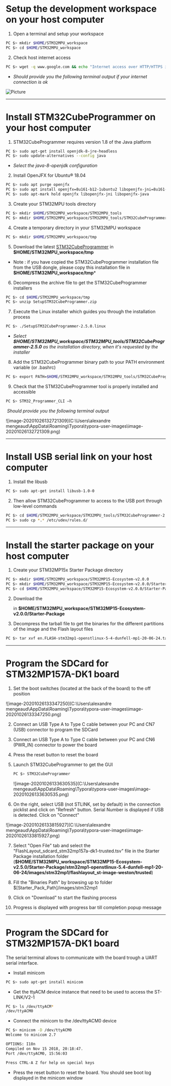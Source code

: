 # Setup the development workspace on your host computer

1. Open a terminal and setup your workspace

```bash
PC $> mkdir $HOME/STM32MPU_workspace
PC $> cd $HOME/STM32MPU_workspace
```

2. Check host internet access

```bash
PC $> wget -q www.google.com && echo "Internet access over HTTP/HTTPS is OK !" || echo "No internet access over HTTP/HTTPS ! You may need to set up a proxy.“
```

* *Should provide you the following terminal output if your internet connection is ok*

![Picture](blob\master\Pictures\1_Screenshot.png)



------

# Install STM32CubeProgrammer on your host computer

1. STM32CubeProgrammer requires version 1.8 of the Java platform

```bash
PC $> sudo apt-get install openjdk-8-jre-headless
PC $> sudo update-alternatives --config java
```

* *Select the java-8-openjdk configuration*

2. Install OpenJFX for Ubuntu® 18.04

```bash
PC $> sudo apt purge openjfx
PC $> sudo apt install openjfx=8u161-b12-1ubuntu2 libopenjfx-jni=8u161-b12-1ubuntu2 libopenjfx-java=8u161-b12-1ubuntu2
PC $> sudo apt-mark hold openjfx libopenjfx-jni libopenjfx-java
```

3. Create your STM32MPU tools directory

```bash
PC $> mkdir $HOME/STM32MPU_workspace/STM32MPU_tools
PC $> mkdir $HOME/STM32MPU_workspace/STM32MPU_tools/STM32CubeProgrammer-2.5.0
```

4. Create a temporary directory in your STM32MPU workspace

```bash
PC $> mkdir $HOME/STM32MPU_workspace/tmp
```

5. Download the latest [STM32CubeProgrammer][id0] in **$HOME/STM32MPU_workspace/tmp**

[id0]: https://www.st.com/en/development-tools/stm32cubeprog.html#getsoftware-scroll

* Note : if you have copied the STM32CubeProgrammer installation file from the USB dongle, please copy this installation file in **$HOME/STM32MPU_workspace/tmp***

6. Decompress the archive file to get the STM32CubeProgrammer installers

```bash
PC $> cd $HOME/STM32MPU_workspace/tmp
PC $> unzip SetupSTM32CubeProgrammer.zip
```

7. Execute the Linux installer which guides you through the installation process

```bash
PC $> ./SetupSTM32CubeProgrammer-2.5.0.linux
```

* *Select **$HOME/STM32MPU_workspace/STM32MPU_tools/STM32CubeProgrammer-2.5.0** as the installation directory, when it's requested by the installer*

8. Add the STM32CubeProgrammer binary path to your PATH environment variable (or .bashrc)

```bash
PC $> export PATH=$HOME/STM32MPU_workspace/STM32MPU_tools/STM32CubeProgrammer-2.5.0/bin:$PATH
```

9. Check that the STM32CubeProgrammer tool is properly installed and accessible

```bash
PC $> STM32_Programmer_CLI –h
```

​	*Should provide you the following terminal output*

![image-20201026132721309](C:\Users\alexandre mengeaud\AppData\Roaming\Typora\typora-user-images\image-20201026132721309.png)



------

# Install USB serial link on your host computer

1. Install the libusb

```bash
PC $> sudo apt-get install libusb-1.0-0
```

2. Then allow STM32CubeProgrammer to access to the USB port through low-level commands

```bash
PC $> cd $HOME/STM32MPU_workspace/STM32MPU_tools/STM32CubeProgrammer-2.5.0/Drivers/rules
PC $> sudo cp *.* /etc/udev/rules.d/
```



------

# Install the starter package on your host computer

1. Create your STM32MP15x Starter Package directory

```bash
PC $> mkdir $HOME/STM32MPU_workspace/STM32MP15-Ecosystem-v2.0.0
PC $> mkdir $HOME/STM32MPU_workspace/STM32MP15-Ecosystem-v2.0.0/Starter-Package
PC $> cd $HOME/STM32MPU_workspace/STM32MP15-Ecosystem-v2.0.0/Starter-Package
```

2. Download the 

   [STM32MP15-Ecosystem-v2.0.0 Starter Package]: https://www.st.com/content/ccc/resource/technical/software/firmware/group0/6a/12/67/7d/22/19/43/d4/STM32MP15_OpenSTLinux_Starter_Package/files/FLASH-stm32mp1-openstlinux-5-4-dunfell-mp1-20-06-24.tar.xz/_jcr_content/translations/en.FLASH-stm32mp1-openstlinux-5-4-dunfell-mp1-20-06-24.tar.xz

    in **$HOME/STM32MPU_workspace/STM32MP15-Ecosystem-v2.0.0/Starter-Package**

3. Decompress the tarball file to get the binaries for the different partitions of the image and the Flash layout files

```bash
PC $> tar xvf en.FLASH-stm32mp1-openstlinux-5-4-dunfell-mp1-20-06-24.tar.xz
```



------

# Program the SDCard for STM32MP157A-DK1 board

1. Set the boot switches (located at the back of the board) to the off position

![image-20201026133347250](C:\Users\alexandre mengeaud\AppData\Roaming\Typora\typora-user-images\image-20201026133347250.png)

2. Connect an USB Type A to Type C cable between your PC and CN7 (USB) connector to program the SDCard

3. Connect an USB Type A to Type C cable between your PC and CN6 (PWR_IN) connector to power the board

4. Press the reset button to reset the board

5. Launch STM32CubeProgrammer to get the GUI

   ```bash
   PC $> STM32CubeProgrammer
   ```

   ![image-20201026133630535](C:\Users\alexandre mengeaud\AppData\Roaming\Typora\typora-user-images\image-20201026133630535.png)

6. On the right, select USB (not STLINK, set by default) in the connection picklist and click on "Refresh" button. Serial Number is displayed if USB is detected. Click on "Connect"

![image-20201026133815927](C:\Users\alexandre mengeaud\AppData\Roaming\Typora\typora-user-images\image-20201026133815927.png)

7. Select "Open File" tab and select the "FlashLayout_sdcard_stm32mp157a-dk1-trusted.tsv" file in the Starter Package installation folder (**$HOME/STM32MPU_workspace/STM32MP15-Ecosystem-v2.5.0/Starter-Package/stm32mp1-openstlinux-5.4-dunfell-mp1-20-06-24/images/stm32mp1/flashlayout_st-image-weston/trusted**)

8. Fill the "Binaries Path" by browsing up to folder $[Starter_Pack_Path]/images/stm32mp1

9. Click on "Download" to start the flashing process

10. Progress is displayed with progress bar till completion popup message

    

------

# Program the SDCard for STM32MP157A-DK1 board

The serial terminal allows to communicate with the board trough a UART serial interface.

- Install minicom

```bash
PC $> sudo apt-get install minicom
```

- Get the ttyACM device instance that need to be used to access the ST-LINK/V2-1

```bash
PC $> ls /dev/ttyACM*
/dev/ttyACM0
```

- Connect the minicom to the /dev/ttyACM0 device

```bash
PC $> minicom -D /dev/ttyACM0
Welcome to minicom 2.7

OPTIONS: I18n 
Compiled on Nov 15 2018, 20:18:47.
Port /dev/ttyACM0, 15:56:03

Press CTRL-A Z for help on special keys
```

- Press the reset button to reset the board. You should see boot log displayed in the minicom window